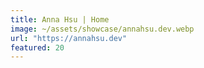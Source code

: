 ```yaml
---
title: Anna Hsu | Home
image: ~/assets/showcase/annahsu.dev.webp
url: "https://annahsu.dev"
featured: 20
---
```

